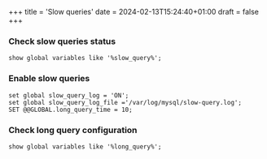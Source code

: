 +++
title = 'Slow queries'
date = 2024-02-13T15:24:40+01:00
draft = false
+++


### Check slow queries status

```mysql
show global variables like '%slow_query%';
```

### Enable slow queries

```mysql
set global slow_query_log = 'ON';
set global slow_query_log_file ='/var/log/mysql/slow-query.log';
SET @@GLOBAL.long_query_time = 10;
```

### Check long query configuration

```mysql
show global variables like '%long_query%';
```
